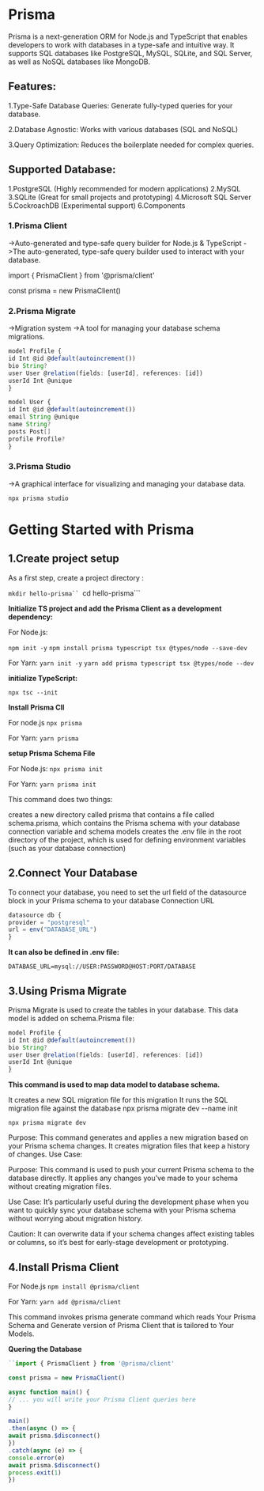 
# Prisma
Prisma is a next-generation ORM for Node.js and TypeScript that enables developers to work with databases in a type-safe and intuitive way. It supports SQL databases like PostgreSQL, MySQL, SQLite, and SQL Server, as well as NoSQL databases like MongoDB.

## Features:

1.Type-Safe Database Queries: Generate fully-typed queries for your database.

2.Database Agnostic: Works with various databases (SQL and NoSQL)

3.Query Optimization: Reduces the boilerplate needed for complex queries.

## Supported Database:

1.PostgreSQL (Highly recommended for modern applications)
2.MySQL
3.SQLite (Great for small projects and prototyping)
4.Microsoft SQL Server
5.CockroachDB (Experimental support)
6.Components

### 1.Prisma Client
->Auto-generated and type-safe query builder for Node.js & TypeScript
->The auto-generated, type-safe query builder used to interact with your database.

import { PrismaClient } from '@prisma/client'

const prisma = new PrismaClient()

### 2.Prisma Migrate
->Migration system
->A tool for managing your database schema migrations.

```TYPESCRIPT
model Profile {
id Int @id @default(autoincrement())
bio String?
user User @relation(fields: [userId], references: [id])
userId Int @unique
}

model User {
id Int @id @default(autoincrement())
email String @unique
name String?
posts Post[]
profile Profile?
}
```

### 3.Prisma Studio

->A graphical interface for visualizing and managing your database data.

```npx prisma studio```


# Getting Started with Prisma

## 1.Create project setup

As a first step, create a project directory :

```mkdir hello-prisma``
```cd hello-prisma```

**Initialize TS project and add the Prisma Client as a development dependency:**

For Node.js:

```npm init -y```
```npm install prisma typescript tsx @types/node --save-dev```

For Yarn:
```yarn init -y```
```yarn add prisma typescript tsx @types/node --dev```

 **initialize TypeScript:**

```npx tsc --init```

**Install Prisma ClI**

For node.js
```npx prisma```

For Yarn:
```yarn prisma```

**setup Prisma Schema File**

For Node.js:
```npx prisma init```

For Yarn:
```yarn prisma init```

This command does two things:

creates a new directory called prisma that contains a file called schema.prisma, which contains the Prisma schema with your database connection variable and schema models
creates the .env file in the root directory of the project, which is used for defining environment variables (such as your database connection)

## 2.Connect Your Database

To connect your database, you need to set the url field of the datasource block in your Prisma schema to your database Connection URL

```TYPESCRIPT
datasource db {
provider = "postgresql"
url = env("DATABASE_URL")
}
```


**It can also be defined in .env file:**

```DATABASE_URL=mysql://USER:PASSWORD@HOST:PORT/DATABASE```

## 3.Using Prisma Migrate

Prisma Migrate is used to create the tables in your database. This data model is added on schema.Prisma file:

```TYPESCRIPT
model Profile {
id Int @id @default(autoincrement())
bio String?
user User @relation(fields: [userId], references: [id])
userId Int @unique
}
```

**This command is used to map data model to database schema.**

It creates a new SQL migration file for this migration
It runs the SQL migration file against the database
npx prisma migrate dev --name init

```npx prisma migrate dev```

Purpose: This command generates and applies a new migration based on your Prisma schema changes. It creates migration files that keep a history of changes.
Use Case: 

Purpose: This command is used to push your current Prisma schema to the database directly. It applies any changes you've made to your schema without creating migration files.

Use Case: It’s particularly useful during the development phase when you want to quickly sync your database schema with your Prisma schema without worrying about migration history.

Caution: It can overwrite data if your schema changes affect existing tables or columns, so it’s best for early-stage development or prototyping.

## 4.Install Prisma Client

For Node.js
``npm install @prisma/client``

For Yarn:
``yarn add @prisma/client``

This command invokes prisma generate command which reads Your Prisma Schema and Generate version of Prisma Client that is tailored to Your Models.

**Quering the Database**

```TYPESCRIPT
``import { PrismaClient } from '@prisma/client'

const prisma = new PrismaClient()

async function main() {
// ... you will write your Prisma Client queries here
}

main()
.then(async () => {
await prisma.$disconnect()
})
.catch(async (e) => {
console.error(e)
await prisma.$disconnect()
process.exit(1)
})
```



